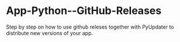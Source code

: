 # App-Python--GitHub-Releases
Step by step on how to use github releses together with PyUpdater to distribute new versions of your app.

